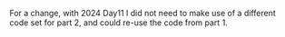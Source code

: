 <!-- You can add some comments here if you want to :D -->
For a change, with 2024 Day11 I did not need to make use of a different code set for part 2, and could re-use the code from part 1. 